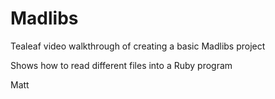 # Madlibs

Tealeaf video walkthrough of creating a basic Madlibs project

Shows how to read different files into a Ruby program

Matt
